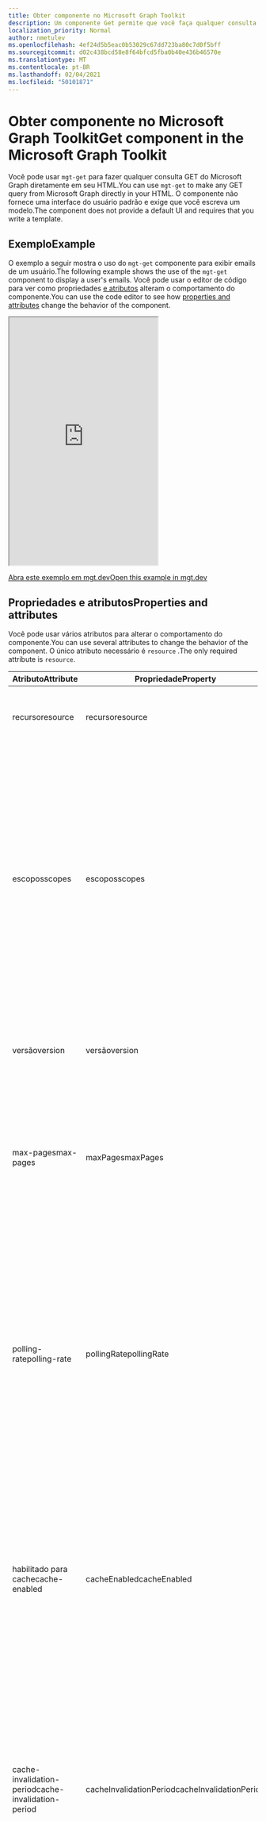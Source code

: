 ```yaml
---
title: Obter componente no Microsoft Graph Toolkit
description: Um componente Get permite que você faça qualquer consulta GET do Microsoft Graph diretamente em seu HTML.
localization_priority: Normal
author: nmetulev
ms.openlocfilehash: 4ef24d5b5eac0b53029c67dd723ba80c7d0f5bff
ms.sourcegitcommit: d02c438bcd58e8f64bfcd5fba0b40e436b46570e
ms.translationtype: MT
ms.contentlocale: pt-BR
ms.lasthandoff: 02/04/2021
ms.locfileid: "50101871"
---
```

# <a name="get-component-in-the-microsoft-graph-toolkit"></a><span data-ttu-id="d8937-103">Obter componente no Microsoft Graph Toolkit</span><span class="sxs-lookup"><span data-stu-id="d8937-103">Get component in the Microsoft Graph Toolkit</span></span>

<span data-ttu-id="d8937-104">Você pode usar `mgt-get` para fazer qualquer consulta GET do Microsoft Graph diretamente em seu HTML.</span><span class="sxs-lookup"><span data-stu-id="d8937-104">You can use `mgt-get` to make any GET query from Microsoft Graph directly in your HTML.</span></span> <span data-ttu-id="d8937-105">O componente não fornece uma interface do usuário padrão e exige que você escreva um modelo.</span><span class="sxs-lookup"><span data-stu-id="d8937-105">The component does not provide a default UI and requires that you write a template.</span></span>

## <a name="example"></a><span data-ttu-id="d8937-106">Exemplo</span><span class="sxs-lookup"><span data-stu-id="d8937-106">Example</span></span>

<span data-ttu-id="d8937-107">O exemplo a seguir mostra o uso do `mgt-get` componente para exibir emails de um usuário.</span><span class="sxs-lookup"><span data-stu-id="d8937-107">The following example shows the use of the `mgt-get` component to display a user's emails.</span></span> <span data-ttu-id="d8937-108">Você pode usar o editor de código para ver como propriedades [e atributos](#properties-and-attributes) alteram o comportamento do componente.</span><span class="sxs-lookup"><span data-stu-id="d8937-108">You can use the code editor to see how [properties and attributes](#properties-and-attributes) change the behavior of the component.</span></span>

<iframe src="https://mgt.dev/iframe.html?id=components-mgt-get--get-email&source=docs" height="500"></iframe>

[<span data-ttu-id="d8937-109">Abra este exemplo em mgt.dev</span><span class="sxs-lookup"><span data-stu-id="d8937-109">Open this example in mgt.dev</span></span>](https://mgt.dev/?path=/story/components-mgt-get--get-email&source=docs)

## <a name="properties-and-attributes"></a><span data-ttu-id="d8937-110">Propriedades e atributos</span><span class="sxs-lookup"><span data-stu-id="d8937-110">Properties and attributes</span></span>

<span data-ttu-id="d8937-111">Você pode usar vários atributos para alterar o comportamento do componente.</span><span class="sxs-lookup"><span data-stu-id="d8937-111">You can use several attributes to change the behavior of the component.</span></span> <span data-ttu-id="d8937-112">O único atributo necessário é `resource` .</span><span class="sxs-lookup"><span data-stu-id="d8937-112">The only required attribute is `resource`.</span></span>

| <span data-ttu-id="d8937-113">Atributo</span><span class="sxs-lookup"><span data-stu-id="d8937-113">Attribute</span></span> | <span data-ttu-id="d8937-114">Propriedade</span><span class="sxs-lookup"><span data-stu-id="d8937-114">Property</span></span>  | <span data-ttu-id="d8937-115">Descrição</span><span class="sxs-lookup"><span data-stu-id="d8937-115">Description</span></span> |
| --- | --- | --- |
| <span data-ttu-id="d8937-116">recurso</span><span class="sxs-lookup"><span data-stu-id="d8937-116">resource</span></span> | <span data-ttu-id="d8937-117">recurso</span><span class="sxs-lookup"><span data-stu-id="d8937-117">resource</span></span> | <span data-ttu-id="d8937-118">O recurso a ser obter do Microsoft Graph (por exemplo, `/me` ).</span><span class="sxs-lookup"><span data-stu-id="d8937-118">The resource to get from Microsoft Graph (for example, `/me`).</span></span> |
| <span data-ttu-id="d8937-119">escopos</span><span class="sxs-lookup"><span data-stu-id="d8937-119">scopes</span></span> | <span data-ttu-id="d8937-120">escopos</span><span class="sxs-lookup"><span data-stu-id="d8937-120">scopes</span></span> | <span data-ttu-id="d8937-121">Matriz opcional de cadeias de caracteres se estiver usando a propriedade ou um escopo delimitado por vírgula se estiver usando o atributo.</span><span class="sxs-lookup"><span data-stu-id="d8937-121">Optional array of strings if using the property or a comma delimited scope if using the attribute.</span></span> <span data-ttu-id="d8937-122">O componente usará esses escopos (com um provedor suportado) para garantir que o usuário tenha consentido com a permissão correta.</span><span class="sxs-lookup"><span data-stu-id="d8937-122">The component will use these scopes (with a supported provider) to ensure that the user has consented to the right permission.</span></span> |
| <span data-ttu-id="d8937-123">versão</span><span class="sxs-lookup"><span data-stu-id="d8937-123">version</span></span> | <span data-ttu-id="d8937-124">versão</span><span class="sxs-lookup"><span data-stu-id="d8937-124">version</span></span> | <span data-ttu-id="d8937-125">Versão da API opcional a ser usada ao fazer a solicitação GET.</span><span class="sxs-lookup"><span data-stu-id="d8937-125">Optional API version to use when making the GET request.</span></span> <span data-ttu-id="d8937-126">O padrão é `v1.0`.</span><span class="sxs-lookup"><span data-stu-id="d8937-126">Default is `v1.0`.</span></span>  |
| <span data-ttu-id="d8937-127">max-pages</span><span class="sxs-lookup"><span data-stu-id="d8937-127">max-pages</span></span> | <span data-ttu-id="d8937-128">maxPages</span><span class="sxs-lookup"><span data-stu-id="d8937-128">maxPages</span></span> | <span data-ttu-id="d8937-129">Número opcional de páginas (para recursos que suportam paginação).</span><span class="sxs-lookup"><span data-stu-id="d8937-129">Optional number of pages (for resources that support paging).</span></span> <span data-ttu-id="d8937-130">O padrão é 3.</span><span class="sxs-lookup"><span data-stu-id="d8937-130">Default is 3.</span></span> <span data-ttu-id="d8937-131">Definir esse valor como 0 obterá todas as páginas.</span><span class="sxs-lookup"><span data-stu-id="d8937-131">Setting this value to 0 will get all pages.</span></span>  |
| <span data-ttu-id="d8937-132">polling-rate</span><span class="sxs-lookup"><span data-stu-id="d8937-132">polling-rate</span></span> | <span data-ttu-id="d8937-133">pollingRate</span><span class="sxs-lookup"><span data-stu-id="d8937-133">pollingRate</span></span> | <span data-ttu-id="d8937-134">Número opcional de milissegundos.</span><span class="sxs-lookup"><span data-stu-id="d8937-134">Optional number of milliseconds.</span></span> <span data-ttu-id="d8937-135">Quando definido, o componente sonda o URI da solicitação para atualizações no intervalo definido.</span><span class="sxs-lookup"><span data-stu-id="d8937-135">When set, the component will poll the request URI for updates in the defined interval.</span></span> <span data-ttu-id="d8937-136">Se estiver usando uma consulta delta, a sondagem sempre consultará a API delta.</span><span class="sxs-lookup"><span data-stu-id="d8937-136">If using a delta query, polling will always query the delta API.</span></span> <span data-ttu-id="d8937-137">O modelo será atualizado somente quando os dados mudarem.</span><span class="sxs-lookup"><span data-stu-id="d8937-137">The template will only refresh when the data changes.</span></span> |
| <span data-ttu-id="d8937-138">habilitado para cache</span><span class="sxs-lookup"><span data-stu-id="d8937-138">cache-enabled</span></span> | <span data-ttu-id="d8937-139">cacheEnabled</span><span class="sxs-lookup"><span data-stu-id="d8937-139">cacheEnabled</span></span> | <span data-ttu-id="d8937-140">Boolean opcional.</span><span class="sxs-lookup"><span data-stu-id="d8937-140">Optional Boolean.</span></span> <span data-ttu-id="d8937-141">Quando definido, indica que a resposta do recurso será armazenada em cache.</span><span class="sxs-lookup"><span data-stu-id="d8937-141">When set, it indicates that the response from the resource will be cached.</span></span> <span data-ttu-id="d8937-142">Substituir se `refresh()` for chamado ou se estiver em `pollingRate` uso.</span><span class="sxs-lookup"><span data-stu-id="d8937-142">Overriden if `refresh()` is called or if `pollingRate` is in use.</span></span> <span data-ttu-id="d8937-143">O padrão é `false`.</span><span class="sxs-lookup"><span data-stu-id="d8937-143">Default is `false`.</span></span> |
| <span data-ttu-id="d8937-144">cache-invalidation-period</span><span class="sxs-lookup"><span data-stu-id="d8937-144">cache-invalidation-period</span></span> | <span data-ttu-id="d8937-145">cacheInvalidationPeriod</span><span class="sxs-lookup"><span data-stu-id="d8937-145">cacheInvalidationPeriod</span></span> | <span data-ttu-id="d8937-146">Número opcional de milissegundos.</span><span class="sxs-lookup"><span data-stu-id="d8937-146">Optional number of milliseconds.</span></span> <span data-ttu-id="d8937-147">Quando definido em combinação com `cacheEnabled` , o atraso antes de o cache atingir seu período de invalidação será modificado por esse valor.</span><span class="sxs-lookup"><span data-stu-id="d8937-147">When set in combination with `cacheEnabled`, the delay before the cache reaches its invalidation period will be modified by this value.</span></span> <span data-ttu-id="d8937-148">O padrão `0` é e usará o período de invalidação padrão.</span><span class="sxs-lookup"><span data-stu-id="d8937-148">Default is `0` and will use the default invalidation period.</span></span> |
| <span data-ttu-id="d8937-149">type</span><span class="sxs-lookup"><span data-stu-id="d8937-149">type</span></span> | <span data-ttu-id="d8937-150">type</span><span class="sxs-lookup"><span data-stu-id="d8937-150">type</span></span> | <span data-ttu-id="d8937-151">Tipo opcional da resposta esperada.</span><span class="sxs-lookup"><span data-stu-id="d8937-151">Optional type of the expected response.</span></span> <span data-ttu-id="d8937-152">O padrão é `json`.</span><span class="sxs-lookup"><span data-stu-id="d8937-152">Default is `json`.</span></span> <span data-ttu-id="d8937-153">Oferece `json` suporte `image` ou (só tem suporte em pontos de extremidade terminando com `/photo/value$` ).</span><span class="sxs-lookup"><span data-stu-id="d8937-153">Supports `json` or `image` (only be supported on endpoints ending with `/photo/value$`).</span></span> |
| <span data-ttu-id="d8937-154">Não disponível</span><span class="sxs-lookup"><span data-stu-id="d8937-154">N/A</span></span> | <span data-ttu-id="d8937-155">response</span><span class="sxs-lookup"><span data-stu-id="d8937-155">response</span></span> | <span data-ttu-id="d8937-156">Resposta somente leitura do Microsoft Graph se a solicitação foi bem-sucedida.</span><span class="sxs-lookup"><span data-stu-id="d8937-156">Read-only response from Microsoft Graph if request was successful.</span></span>  |
| <span data-ttu-id="d8937-157">Não disponível</span><span class="sxs-lookup"><span data-stu-id="d8937-157">N/A</span></span> |<span data-ttu-id="d8937-158">erro</span><span class="sxs-lookup"><span data-stu-id="d8937-158">error</span></span>| <span data-ttu-id="d8937-159">Erro somente leitura do Microsoft Graph se a solicitação não tiver sido bem-sucedida.</span><span class="sxs-lookup"><span data-stu-id="d8937-159">Read-only error from Microsoft Graph if request was not successful.</span></span> |

## <a name="methods"></a><span data-ttu-id="d8937-160">Métodos</span><span class="sxs-lookup"><span data-stu-id="d8937-160">Methods</span></span>
| <span data-ttu-id="d8937-161">Método</span><span class="sxs-lookup"><span data-stu-id="d8937-161">Method</span></span> | <span data-ttu-id="d8937-162">Descrição</span><span class="sxs-lookup"><span data-stu-id="d8937-162">Description</span></span> |
| --- | --- |
| <span data-ttu-id="d8937-163">refresh(force?:boolean)</span><span class="sxs-lookup"><span data-stu-id="d8937-163">refresh(force?:boolean)</span></span> | <span data-ttu-id="d8937-164">Chame o método para atualizar os dados.</span><span class="sxs-lookup"><span data-stu-id="d8937-164">Call the method to refresh the data.</span></span> <span data-ttu-id="d8937-165">Por padrão, a interface do usuário será atualizada somente se os dados mudarem.</span><span class="sxs-lookup"><span data-stu-id="d8937-165">By default, the UI will only update if the data changes.</span></span> <span data-ttu-id="d8937-166">Passe `true` para forçar o componente a ser atualizado.</span><span class="sxs-lookup"><span data-stu-id="d8937-166">Pass `true` to force the component to update.</span></span>  |


## <a name="events"></a><span data-ttu-id="d8937-167">Eventos</span><span class="sxs-lookup"><span data-stu-id="d8937-167">Events</span></span>
| <span data-ttu-id="d8937-168">Event</span><span class="sxs-lookup"><span data-stu-id="d8937-168">Event</span></span> | <span data-ttu-id="d8937-169">Detalhe</span><span class="sxs-lookup"><span data-stu-id="d8937-169">Detail</span></span> | <span data-ttu-id="d8937-170">Descrição</span><span class="sxs-lookup"><span data-stu-id="d8937-170">Description</span></span> |
| --- | --- | --- |
| <span data-ttu-id="d8937-171">dataChange</span><span class="sxs-lookup"><span data-stu-id="d8937-171">dataChange</span></span> | <span data-ttu-id="d8937-172">Os detalhes contêm `response` os objetos e os `error` objetos.</span><span class="sxs-lookup"><span data-stu-id="d8937-172">The detail contains the `response` and `error` objects.</span></span> | <span data-ttu-id="d8937-173">Disparado quando a resposta ou o erro mudar.</span><span class="sxs-lookup"><span data-stu-id="d8937-173">Fired when the response or error change.</span></span> |

## <a name="templates"></a><span data-ttu-id="d8937-174">Modelos</span><span class="sxs-lookup"><span data-stu-id="d8937-174">Templates</span></span>

<span data-ttu-id="d8937-175">O `mgt-get` componente dá suporte a vários [modelos](../customize-components/templates.md) que você pode usar para definir a aparência.</span><span class="sxs-lookup"><span data-stu-id="d8937-175">The `mgt-get` component supports several [templates](../customize-components/templates.md) that you can use to define the look and feel.</span></span> <span data-ttu-id="d8937-176">Para especificar um modelo, inclua um elemento dentro de um componente e de definir `<template>` o valor como um dos `data-type` seguintes.</span><span class="sxs-lookup"><span data-stu-id="d8937-176">To specify a template, include a `<template>` element inside a component and set the `data-type` value to one of the following.</span></span>

| <span data-ttu-id="d8937-177">Tipo de dados</span><span class="sxs-lookup"><span data-stu-id="d8937-177">Data type</span></span> | <span data-ttu-id="d8937-178">Contexto de dados</span><span class="sxs-lookup"><span data-stu-id="d8937-178">Data context</span></span> | <span data-ttu-id="d8937-179">Descrição</span><span class="sxs-lookup"><span data-stu-id="d8937-179">Description</span></span> |
| --- | --- | --- |
| <span data-ttu-id="d8937-180">Padrão.</span><span class="sxs-lookup"><span data-stu-id="d8937-180">default</span></span> | <span data-ttu-id="d8937-181">A resposta do Microsoft Graph.</span><span class="sxs-lookup"><span data-stu-id="d8937-181">The response from Microsoft Graph.</span></span> | <span data-ttu-id="d8937-182">O modelo padrão é necessário para renderizar os dados provenientes do Microsoft Graph.</span><span class="sxs-lookup"><span data-stu-id="d8937-182">The default template is required to render the data coming from Microsoft Graph.</span></span> |
| <span data-ttu-id="d8937-183">valor</span><span class="sxs-lookup"><span data-stu-id="d8937-183">value</span></span> | <span data-ttu-id="d8937-184">Item de dados da matriz `value` retornada</span><span class="sxs-lookup"><span data-stu-id="d8937-184">Data item from the returned `value` array</span></span> | <span data-ttu-id="d8937-185">Use o modelo em vez do modelo ao esperar que a resposta do gráfico contenha uma matriz de itens - como mensagens , arquivos `value` `default` ou **usuários**.  </span><span class="sxs-lookup"><span data-stu-id="d8937-185">Use the `value` template instead of the `default` template when expecting the response from the graph to contain an array of items - such as **messages**, **files**, or **users**.</span></span> <span data-ttu-id="d8937-186">O `value` modelo será repetido automaticamente para cada item retornado pelo recurso.</span><span class="sxs-lookup"><span data-stu-id="d8937-186">The `value` template will automatically be repeated for each item returned by the resource.</span></span> <span data-ttu-id="d8937-187">O `value` modelo também começará a renderizar os itens assim que eles estão prontos (ao contrário do modelo padrão).</span><span class="sxs-lookup"><span data-stu-id="d8937-187">The `value` template will also start rendering the items as soon as they are ready (unlike the default template).</span></span>|
| <span data-ttu-id="d8937-188">erro</span><span class="sxs-lookup"><span data-stu-id="d8937-188">error</span></span> | <span data-ttu-id="d8937-189">O erro do Microsoft Graph.</span><span class="sxs-lookup"><span data-stu-id="d8937-189">The error from Microsoft Graph.</span></span> | <span data-ttu-id="d8937-190">Esse modelo será usado se houver um erro ao fazer a solicitação.</span><span class="sxs-lookup"><span data-stu-id="d8937-190">This template will be used if there is an error making the request.</span></span> |
| <span data-ttu-id="d8937-191">carregando</span><span class="sxs-lookup"><span data-stu-id="d8937-191">loading</span></span> | <span data-ttu-id="d8937-192">Não disponível</span><span class="sxs-lookup"><span data-stu-id="d8937-192">N/A</span></span> | <span data-ttu-id="d8937-193">Esse modelo é usado enquanto a solicitação está sendo feita.</span><span class="sxs-lookup"><span data-stu-id="d8937-193">This template is used while the request is being made.</span></span> |

## <a name="microsoft-graph-permissions"></a><span data-ttu-id="d8937-194">Permissões do Microsoft Graph</span><span class="sxs-lookup"><span data-stu-id="d8937-194">Microsoft Graph permissions</span></span>

<span data-ttu-id="d8937-195">Para obter mais informações sobre permissões, consulte a referência de [permissões do](../../permissions-reference.md)Microsoft Graph.</span><span class="sxs-lookup"><span data-stu-id="d8937-195">For more information about permissions, see the Microsoft Graph [permissions reference](../../permissions-reference.md).</span></span> 

## <a name="authentication"></a><span data-ttu-id="d8937-196">Autenticação</span><span class="sxs-lookup"><span data-stu-id="d8937-196">Authentication</span></span>

<span data-ttu-id="d8937-197">O controle usa o provedor de autenticação global descrito na [documentação de autenticação](../providers/providers.md) para buscar os dados necessários.</span><span class="sxs-lookup"><span data-stu-id="d8937-197">The control uses the global authentication provider described in the [authentication documentation](../providers/providers.md) to fetch the required data.</span></span>
